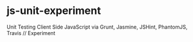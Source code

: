 js-unit-experiment
==================

Unit Testing Client Side JavaScript via Grunt, Jasmine, JSHint, PhantomJS, Travis // Experiment
